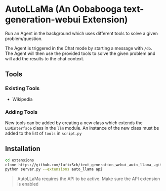 # AutoLLaMa (An Oobabooga text-generation-webui Extension)

Run an Agent in the background which uses different tools to solve a given problem/question.

The Agent is triggered in the Chat mode by starting a message with `/do`. The Agent will then use the provided tools to solve the given problem and will add the results to the chat context.

## Tools
### Existing Tools
- Wikipedia

### Adding Tools

New tools can be added by creating a new class which extends the `LLMInterface` class in the `llm` module. An instance of the new class must be added to the list of `tools` in `script.py`

## Installation

```bash
cd extensions
clone https://github.com/lufixSch/text_generation_webui_auto_llama_.git auto_llama
python server.py --extensions auto_llama api
```

> AutoLLaMa requires the API to be active. Make sure the API extension is enabled